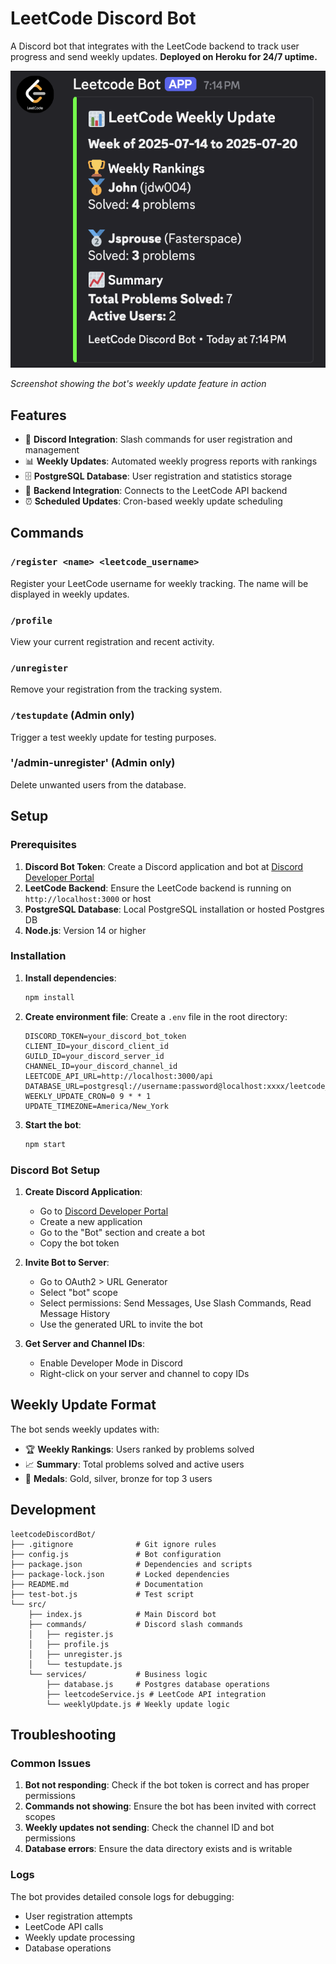 # LeetCode Discord Bot

A Discord bot that integrates with the LeetCode backend to track user progress and send weekly updates. **Deployed on Heroku for 24/7 uptime.**

![Bot in Action](docs/images/LeetcodeExample.png)

*Screenshot showing the bot's weekly update feature in action*

## Features

- 🤖 **Discord Integration**: Slash commands for user registration and management
- 📊 **Weekly Updates**: Automated weekly progress reports with rankings
- 🗄️ **PostgreSQL Database**: User registration and statistics storage
- 🔄 **Backend Integration**: Connects to the LeetCode API backend
- ⏰ **Scheduled Updates**: Cron-based weekly update scheduling

## Commands

### `/register <name> <leetcode_username>`
Register your LeetCode username for weekly tracking. The name will be displayed in weekly updates.

### `/profile`
View your current registration and recent activity.

### `/unregister`
Remove your registration from the tracking system.

### `/testupdate` (Admin only)
Trigger a test weekly update for testing purposes.

### '/admin-unregister' (Admin only)
Delete unwanted users from the database.

## Setup

### Prerequisites

1. **Discord Bot Token**: Create a Discord application and bot at [Discord Developer Portal](https://discord.com/developers/applications)
2. **LeetCode Backend**: Ensure the LeetCode backend is running on `http://localhost:3000` or host
3. **PostgreSQL Database**: Local PostgreSQL installation or hosted Postgres DB
4. **Node.js**: Version 14 or higher

### Installation

1. **Install dependencies**:
   ```bash
   npm install
   ```

2. **Create environment file**:
   Create a `.env` file in the root directory:
   ```env
   DISCORD_TOKEN=your_discord_bot_token
   CLIENT_ID=your_discord_client_id
   GUILD_ID=your_discord_server_id
   CHANNEL_ID=your_discord_channel_id
   LEETCODE_API_URL=http://localhost:3000/api
   DATABASE_URL=postgresql://username:password@localhost:xxxx/leetcode_bot
   WEEKLY_UPDATE_CRON=0 9 * * 1
   UPDATE_TIMEZONE=America/New_York
   ```

3. **Start the bot**:
   ```bash
   npm start
   ```

### Discord Bot Setup

1. **Create Discord Application**:
   - Go to [Discord Developer Portal](https://discord.com/developers/applications)
   - Create a new application
   - Go to the "Bot" section and create a bot
   - Copy the bot token

2. **Invite Bot to Server**:
   - Go to OAuth2 > URL Generator
   - Select "bot" scope
   - Select permissions: Send Messages, Use Slash Commands, Read Message History
   - Use the generated URL to invite the bot

3. **Get Server and Channel IDs**:
   - Enable Developer Mode in Discord
   - Right-click on your server and channel to copy IDs

## Weekly Update Format

The bot sends weekly updates with:
- 🏆 **Weekly Rankings**: Users ranked by problems solved
- 📈 **Summary**: Total problems solved and active users
- 🥇 **Medals**: Gold, silver, bronze for top 3 users

## Development
```
leetcodeDiscordBot/
├── .gitignore              # Git ignore rules
├── config.js               # Bot configuration
├── package.json            # Dependencies and scripts
├── package-lock.json       # Locked dependencies
├── README.md               # Documentation
├── test-bot.js             # Test script
└── src/
    ├── index.js            # Main Discord bot
    ├── commands/           # Discord slash commands
    │   ├── register.js
    │   ├── profile.js
    │   ├── unregister.js
    │   └── testupdate.js
    └── services/           # Business logic
        ├── database.js     # Postgres database operations
        ├── leetcodeService.js # LeetCode API integration
        └── weeklyUpdate.js # Weekly update logic
```

## Troubleshooting

### Common Issues

1. **Bot not responding**: Check if the bot token is correct and has proper permissions
2. **Commands not showing**: Ensure the bot has been invited with correct scopes
3. **Weekly updates not sending**: Check the channel ID and bot permissions
4. **Database errors**: Ensure the data directory exists and is writable

### Logs

The bot provides detailed console logs for debugging:
- User registration attempts
- LeetCode API calls
- Weekly update processing
- Database operations